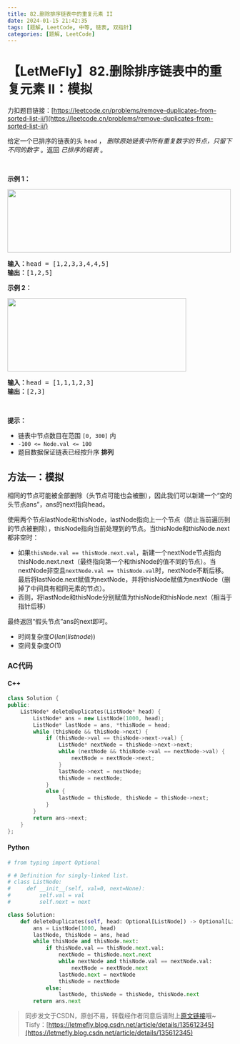 ```yaml
---
title: 82.删除排序链表中的重复元素 II
date: 2024-01-15 21:42:35
tags: [题解, LeetCode, 中等, 链表, 双指针]
categories: [题解, LeetCode]
---
```


# 【LetMeFly】82.删除排序链表中的重复元素 II：模拟

力扣题目链接：[https://leetcode.cn/problems/remove-duplicates-from-sorted-list-ii/](https://leetcode.cn/problems/remove-duplicates-from-sorted-list-ii/)

<p>给定一个已排序的链表的头&nbsp;<code>head</code> ，&nbsp;<em>删除原始链表中所有重复数字的节点，只留下不同的数字</em>&nbsp;。返回 <em>已排序的链表</em>&nbsp;。</p>

<p>&nbsp;</p>

<p><strong>示例 1：</strong></p>
<img alt="" src="https://assets.leetcode.com/uploads/2021/01/04/linkedlist1.jpg" style="height: 142px; width: 500px;" />
<pre>
<strong>输入：</strong>head = [1,2,3,3,4,4,5]
<strong>输出：</strong>[1,2,5]
</pre>

<p><strong>示例 2：</strong></p>
<img alt="" src="https://assets.leetcode.com/uploads/2021/01/04/linkedlist2.jpg" style="height: 164px; width: 400px;" />
<pre>
<strong>输入：</strong>head = [1,1,1,2,3]
<strong>输出：</strong>[2,3]
</pre>

<p>&nbsp;</p>

<p><strong>提示：</strong></p>

<ul>
	<li>链表中节点数目在范围 <code>[0, 300]</code> 内</li>
	<li><code>-100 &lt;= Node.val &lt;= 100</code></li>
	<li>题目数据保证链表已经按升序 <strong>排列</strong></li>
</ul>


    
## 方法一：模拟

相同的节点可能被全部删除（头节点可能也会被删），因此我们可以新建一个“空的头节点ans”，ans的next指向head。

使用两个节点lastNode和thisNode，lastNode指向上一个节点（防止当前遍历到的节点被删除），thisNode指向当前处理到的节点。当thisNode和thisNode.next都非空时：

+ 如果```thisNode.val == thisNode.next.val```，新建一个nextNode节点指向thisNode.next.next（最终指向第一个和thisNode的值不同的节点）。当nextNode非空且```nextNode.val == thisNode.val```时，nextNode不断后移。最后将lastNode.next赋值为nextNode，并将thisNode赋值为nextNode（删掉了中间具有相同元素的节点）。
+ 否则，将lastNode和thisNode分别赋值为thisNode和thisNode.next（相当于指针后移）

最终返回“假头节点”ans的next即可。

+ 时间复杂度$O(len(listnode))$
+ 空间复杂度$O(1)$

### AC代码

#### C++

```cpp
class Solution {
public:
    ListNode* deleteDuplicates(ListNode* head) {
        ListNode* ans = new ListNode(1000, head);
        ListNode* lastNode = ans, *thisNode = head;
        while (thisNode && thisNode->next) {
            if (thisNode->val == thisNode->next->val) {
                ListNode* nextNode = thisNode->next->next;
                while (nextNode && thisNode->val == nextNode->val) {
                    nextNode = nextNode->next;
                }
                lastNode->next = nextNode;
                thisNode = nextNode;
            }
            else {
                lastNode = thisNode, thisNode = thisNode->next;
            }
        }
        return ans->next;
    }
};
```

#### Python

```python
# from typing import Optional

# # Definition for singly-linked list.
# class ListNode:
#     def __init__(self, val=0, next=None):
#         self.val = val
#         self.next = next

class Solution:
    def deleteDuplicates(self, head: Optional[ListNode]) -> Optional[ListNode]:
        ans = ListNode(1000, head)
        lastNode, thisNode = ans, head
        while thisNode and thisNode.next:
            if thisNode.val == thisNode.next.val:
                nextNode = thisNode.next.next
                while nextNode and thisNode.val == nextNode.val:
                    nextNode = nextNode.next
                lastNode.next = nextNode
                thisNode = nextNode
            else:
                lastNode, thisNode = thisNode, thisNode.next
        return ans.next
```

> 同步发文于CSDN，原创不易，转载经作者同意后请附上[原文链接](https://blog.letmefly.xyz/2024/01/15/LeetCode%200082.%E5%88%A0%E9%99%A4%E6%8E%92%E5%BA%8F%E9%93%BE%E8%A1%A8%E4%B8%AD%E7%9A%84%E9%87%8D%E5%A4%8D%E5%85%83%E7%B4%A0II/)哦~
> Tisfy：[https://letmefly.blog.csdn.net/article/details/135612345](https://letmefly.blog.csdn.net/article/details/135612345)
